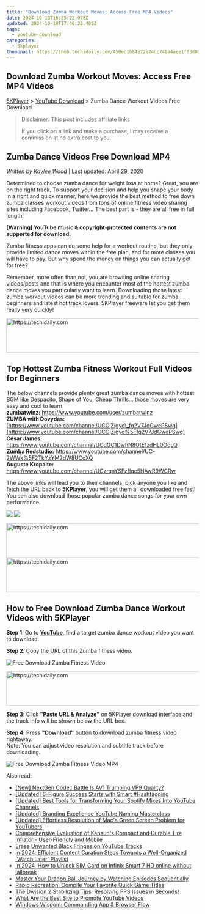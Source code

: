 ```yaml
---
title: "Download Zumba Workout Moves: Access Free MP4 Videos"
date: 2024-10-13T16:35:22.978Z
updated: 2024-10-18T17:46:22.485Z
tags:
  - youtube-download
categories:
  - 5kplayer
thumbnail: https://thmb.techidaily.com/450ec1b84e72a24dc748a4aee1ff3d014e9229d42ab5bd65b8cf7e7b256ed53c.jpg
---
```


## Download Zumba Workout Moves: Access Free MP4 Videos

[5KPlayer](https://tools.techidaily.com/5kplayer/products/) \> [YouTube Download](https://tools.techidaily.com/5kplayer/youtube-download/) \> Zumba Dance Workout Videos Free Download

>  Disclaimer: This post includes affiliate links
>
>  If you click on a link and make a purchase, I may receive a commission at no extra cost to you.
>

## Zumba Dance Videos Free Download MP4

 _Written by [Kaylee Wood](https://www.quora.com/profile/Amanda-Hu-21)_ | Last updated: April 29, 2020 

Determined to choose zumba dance for weight loss at home? Great, you are on the right track. To support your decision and help you shape your body in a right and quick manner, here we provide the best method to free down zumba classes workout videos from tons of online fitness video sharing sites including Facebook, Twitter… The best part is - they are all free in full length!

**\[Warning\] YouTube music & copyright-protected contents are not supported for download.**

Zumba fitness apps can do some help for a workout routine, but they only provide limited dance moves within the free plan, and for more classes you will have to pay. But why spend the money on things you can actually get for free?

Remember, more often than not, you are browsing online sharing videos/posts and that is where you encounter most of the hottest zumba dance moves you particularly want to learn. Downloading those latest zumba workout videos can be more trending and suitable for zumba beginners and latest hot track lovers. 5KPlayer freeware let you get them really very quickly!

<!-- affiliate ads begin -->
<a href="https://unicoeye.pxf.io/c/5597632/2134244/18498" target="_top" id="2134244">
  <img src="//a.impactradius-go.com/display-ad/18498-2134244" border="0" alt="https://techidaily.com" width="728" height="90"/>
</a>
<img height="0" width="0" src="https://unicoeye.pxf.io/i/5597632/2134244/18498" style="position:absolute;visibility:hidden;" border="0" />
<!-- affiliate ads end -->

## Top Hottest Zumba Fitness Workout Full Videos for Beginners

The below channels provide plenty great zumba dance moves with hottest BGM like Despacito, Shape of You, Cheap Thrills... those moves are very easy and cool to learn.  
**zumbatwinz:** <https://www.youtube.com/user/zumbatwinz>  
**ZUMBA with Dovydas:**[https://www.youtube.com/channel/UCOjZigyo\_fg2V7JdGwePSwg](https://www.youtube.com/channel/UCOjZigyo%5Ffg2V7JdGwePSwg)  
**Cesar James:** <https://www.youtube.com/channel/UCdGC1DwhN8OtE1zdHL0OqLQ>   
**Zumba Redstudio:** <https://www.youtube.com/channel/UC-2WWk%5F2TkYzYM2dW8UCcXQ>  
**Auguste Kropaite:** <https://www.youtube.com/channel/UCzrqnYSFzfIqe5HAwR9WCRw>

The above links will lead you to their channels, pick anyone you like and fetch the URL back to **5KPlayer**, you will get them all downloaded free fast! You can also download those popular zumba dance songs for your own performance.

[![](https://www.5kplayer.com/youtube-download/../button/freedownwhitewin.png)](https://tools.techidaily.com/5kplayer/products/) [![](https://www.5kplayer.com/youtube-download/../button/freedownbackmac.png)](https://tools.techidaily.com/5kplayer/products/) 

<!-- affiliate ads begin -->
<a href="https://unicoeye.pxf.io/c/5597632/2134239/18498" target="_top" id="2134239">
  <img src="//a.impactradius-go.com/display-ad/18498-2134239" border="0" alt="https://techidaily.com" width="721" height="90"/>
</a>
<img height="0" width="0" src="https://unicoeye.pxf.io/i/5597632/2134239/18498" style="position:absolute;visibility:hidden;" border="0" />
<!-- affiliate ads end -->

<!-- affiliate ads begin -->
<a href="https://aligracehair.sjv.io/c/5597632/1934188/19272" target="_top" id="1934188">
  <img src="//a.impactradius-go.com/display-ad/19272-1934188" border="0" alt="https://techidaily.com" width="728" height="90"/>
</a>
<img height="0" width="0" src="https://aligracehair.sjv.io/i/5597632/1934188/19272" style="position:absolute;visibility:hidden;" border="0" />
<!-- affiliate ads end -->

## How to Free Download Zumba Dance Workout Videos with 5KPlayer

**Step 1**: Go to [**YouTube**](http://youtube.com/), find a target zumba dance workout video you want to download.

**Step 2**: Copy the URL of this Zumba fitness video. 

![Free Download Zumba Fitness Video](https://www.5kplayer.com/youtube-download/img/zumba-dance-fitness-download.png) 

<!-- affiliate ads begin -->
<a href="https://laganoo.pxf.io/c/5597632/1657399/16446" target="_top" id="1657399">
  <img src="//a.impactradius-go.com/display-ad/16446-1657399" border="0" alt="https://techidaily.com" width="728" height="90"/>
</a>
<img height="0" width="0" src="https://laganoo.pxf.io/i/5597632/1657399/16446" style="position:absolute;visibility:hidden;" border="0" />
<!-- affiliate ads end -->

**Step 3**: Click **"Paste URL & Analyze"** on 5KPlayer download interface and the track info will be shown below the URL box. 

**Step 4**: Press **"Download"** button to download zumba fitness video rightaway.  
 Note: You can adjust video resolution and subtitle track before downloading.

![Free Download Zumba Fitness Video MP4](https://www.5kplayer.com/youtube-download/img/zumba-fitness-video-download-free.jpg)

<ins class="adsbygoogle"
     style="display:block"
     data-ad-format="autorelaxed"
     data-ad-client="ca-pub-7571918770474297"
     data-ad-slot="1223367746"></ins>

<ins class="adsbygoogle"
     style="display:block"
     data-ad-client="ca-pub-7571918770474297"
     data-ad-slot="8358498916"
     data-ad-format="auto"
     data-full-width-responsive="true"></ins>

<span class="atpl-alsoreadstyle">Also read:</span>
<div><ul>
<li><a href="https://extra-skills.techidaily.com/new-nextgen-codec-battle-is-av1-trumping-vp9-quality/"><u>[New] NextGen Codec Battle Is AV1 Trumping VP9 Quality?</u></a></li>
<li><a href="https://youtube-video-recordings.techidaily.com/updated-6-figure-success-starts-with-smart-hashtagging/"><u>[Updated] 6-Figure Success Starts with Smart #Hashtagging</u></a></li>
<li><a href="https://youtube-video-recordings.techidaily.com/updated-best-tools-for-transforming-your-spotify-mixes-into-youtube-channels/"><u>[Updated] Best Tools for Transforming Your Spotify Mixes Into YouTube Channels</u></a></li>
<li><a href="https://youtube-video-recordings.techidaily.com/updated-branding-excellence-youtube-naming-masterclass/"><u>[Updated] Branding Excellence YouTube Naming Masterclass</u></a></li>
<li><a href="https://youtube-video-recordings.techidaily.com/updated-effortless-resolution-of-macs-green-screen-problem-for-youtubers/"><u>[Updated] Effortless Resolution of Mac's Green Screen Problem for YouTubers</u></a></li>
<li><a href="https://buynow-reviews.techidaily.com/comprehensive-evaluation-of-kensuns-compact-and-durable-tire-inflator-user-friendly-and-mobile/"><u>Comprehensive Evaluation of Kensun's Compact and Durable Tire Inflator - User-Friendly and Mobile</u></a></li>
<li><a href="https://youtube-video-recordings.techidaily.com/erase-unwanted-black-fringes-on-youtube-tracks/"><u>Erase Unwanted Black Fringes on YouTube Tracks</u></a></li>
<li><a href="https://youtube-video-recordings.techidaily.com/in-2024-efficient-content-curation-steps-towards-a-well-organized-watch-later-playlist/"><u>In 2024, Efficient Content Curation Steps Towards a Well-Organized 'Watch Later' Playlist</u></a></li>
<li><a href="https://sim-unlock.techidaily.com/in-2024-how-to-unlock-sim-card-on-infinix-smart-7-hd-online-without-jailbreak-by-drfone-android/"><u>In 2024, How to Unlock SIM Card on Infinix Smart 7 HD online without jailbreak</u></a></li>
<li><a href="https://tech-recovery.techidaily.com/master-your-dragon-ball-journey-by-watching-episodes-sequentially/"><u>Master Your Dragon Ball Journey by Watching Episodes Sequentially</u></a></li>
<li><a href="https://games-able.techidaily.com/rapid-recreation-compile-your-favorite-quick-game-titles/"><u>Rapid Recreation: Compile Your Favorite Quick Game Titles</u></a></li>
<li><a href="https://win-able.techidaily.com/the-division-2-stabilizing-tips-resolving-fps-issues-in-seconds/"><u>The Division 2 Stabilizing Tips: Resolving FPS Issues in Seconds!</u></a></li>
<li><a href="https://fox-glue.techidaily.com/what-are-the-best-site-to-promote-youtube-videos/"><u>What Are the Best Site to Promote YouTube Videos</u></a></li>
<li><a href="https://windows11.techidaily.com/windows-wisdom-commanding-app-and-browser-flow/"><u>Windows Wisdom: Commanding App & Browser Flow</u></a></li>
</ul></div>

